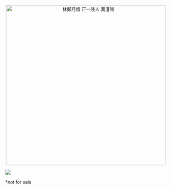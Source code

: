 <p align="center">
  <img src="https://img.shields.io/badge/%E6%9E%97%E9%84%AD%E6%9C%88%E5%A8%A5-%E6%AD%A3%E4%B8%80%E8%B3%A4%E4%BA%BA%20%E8%B3%A3%E6%B8%AF%E8%B3%8A-red" title="林鄭月娥 正一賤人 賣港賊" width=500></img>
</p>


[![](https://images-ext-1.discordapp.net/external/4YY9wjCOp-2cMlFGZSbLR7cOgGZrwqi-vlp3gZXMjbE/%3Fwidth%3D780%26height%3D585/https/media.discordapp.net/attachments/430364566027763744/938125566488490014/IMG_2604.jpg)](https://www.youtube.com/watch?v=dQw4w9WgXcQ)

*not for sale
